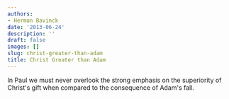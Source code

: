 ```yaml
---
authors:
- Herman Bavinck
date: '2013-06-24'
description: ''
draft: false
images: []
slug: christ-greater-than-adam
title: Christ Greater than Adam
---
```


In Paul we must never overlook the strong emphasis on the superiority of Christ's gift when compared to the consequence of Adam's fall.